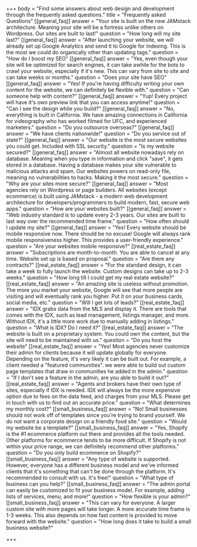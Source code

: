 +++
body = "Find some answers about web design and development through the frequently asked questions."
title = "Frequently asked Questions"
[[general_faq]]
answer = "Your site is built on the new JAMstack architecture. Meaning your site will be a fortress unlike others on Wordpress. Our sites are built to last!"
question = "How long will my site last?"
[[general_faq]]
answer = "After launching your website, we will already set up Google Analytics and send it to Google for indexing. This is the most we could do organically other than updating tags."
question = "How do I boost my SEO"
[[general_faq]]
answer = "Yes, even though your site will be optimized for search engines, it can take awhile for the bots to crawl your website, especially if it's new. This can vary from site to site and can take weeks or months."
question = "Does your site have SEO"
[[general_faq]]
answer = "Yes! If you're having difficulty writing your own content for the website, we can definitely be flexible with."
question = "Can someone help with content?"
[[general_faq]]
answer = "Yup! Every project will have it's own preview link that you can access anytime!"
question = "Can I see the design while you build?"
[[general_faq]]
answer = "No, everything is built in California. We have amazing connections in California for videography who has worked filmed for UFC, and experienced marketers."
question = "Do you outsource overseas?"
[[general_faq]]
answer = "We have clients nationwide!"
question = "Do you service out of state?"
[[general_faq]]
answer = "Our website is the most secure websites you could get. Included with SSL security."
question = "Is my website secured?"
[[general_faq]]
answer = "Almost all website nowadays rely on database. Meaning when you type in information and click \"save\", it gets stored in a database. Having a database makes your site vulnerable to malicious attacks and spam. Our websites powers on read-only file, meaning no vulnerabilities to hacks. Making it the most secure."
question = "Why are your sites more secure?"
[[general_faq]]
answer = "Most agencies rely on Wordpress or page builders. All websites (except ecommerce) is built using JAMstack - a modern web development architecture for developers/programmers to build modern, fast, secure web apps."
question = "How are your websites built?"
[[general_faq]]
answer = "Web industry standard is to update every 2-3 years. Our sites are built to last way over the recommended time frame."
question = "How often should I update my site?"
[[general_faq]]
answer = "Yes! Every website should be mobile responsive now. There should be no excuse! Google will always rank mobile responsiveness higher. This provides a user-friendly experience."
question = "Are your websites mobile responsive?"
[[real_estate_faq]]
answer = "Subscriptions are month-to-month. You are able to cancel at any time. Website set up is based on proposal."
question = "Are there any contracts?"
[[real_estate_faq]]
answer = "For the standard design, it can take a week to fully launch the website. Custom designs can take up to 2-3 weeks."
question = "How long till I could get my real estate website?"
[[real_estate_faq]]
answer = "An amazing site is useless without promotion. The more you market your website, Google will see that more people are visiting and will eventually rank you higher. Put it on your business cards, social media, etc."
question = "Will I get lots of leads?"
[[real_estate_faq]]
answer = "IDX grabs data from the MLS and display it. There are tools that comes with the IDX, such as lead management, listings manager, and more. Without IDX, it's a little more work due to manually adding in listings."
question = "What is IDX? Do I need it?"
[[real_estate_faq]]
answer = "The website is built on a proprietary  system. You could own the content, but the site will need to be maintained with us."
question = "Do you host the website"
[[real_estate_faq]]
answer = "Yes! Most agencies never customize their admin for clients because it will update globally for everyone. Depending on the feature, it's very likely it can be  built out. For example, a client needed a \"featured communities\". we were able to build out custom page templates that draw in communities he added in the admin."
question = "If I don't see a feature in the admin, are you able to build it out?"
[[real_estate_faq]]
answer = "Agents and brokers have their own type of sites, especially if IDX is needed. IDX will always be the more expensive option due to fees on the data feed, and charges from your MLS. Please get in touch with us to find out an accurate price."
question = "What determines my monthly cost?"
[[small_business_faq]]
answer = "No! Small businesses should not work off of templates since you're trying to brand yourself. We do not want a corporate design on a friendly food site."
question = "Would my website be a template?"
[[small_business_faq]]
answer = "Yes, Shopify is the #1 ecommerce platform out there and provides all the tools needed. Other platforms for ecommerce tends to be more difficult. If Shopify is not within your price range, we can definitely recommend other platforms."
question = "Do you only build ecommerce on Shopify?"
[[small_business_faq]]
answer = "Any type of website is supported. However, everyone has a different business model and we've informed clients that it's something that can't be done through the platform. It's recommended to consult with us. It's free!"
question = "What type of business can you help?"
[[small_business_faq]]
answer = "The admin portal can easily be customized to fit your business model. For example, adding lists of services, menu, and more!"
question = "How flexible is your admin?"
[[small_business_faq]]
answer = "This can vary for everyone. A larger custom site with more pages will take longer. A more accurate time frame is 1-3 weeks. This also depends on how fast content is provided to move forward with the website."
question = "How long does it take to build a small business website?"

+++
